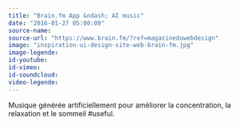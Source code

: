```yaml
---
title: "Brain.fm App &ndash; AI music"
date: "2016-01-27 05:00:00"
source-name:
source-url: "https://www.brain.fm/?ref=magazineduwebdesign"
image: "inspiration-ui-design-site-web-brain-fm.jpg"
image-legende:
id-youtube:
id-vimeo:
id-soundcloud:
video-legende:
---
```

Musique générée artificiellement pour améliorer la concentration, la relaxation et le sommeil #useful.
